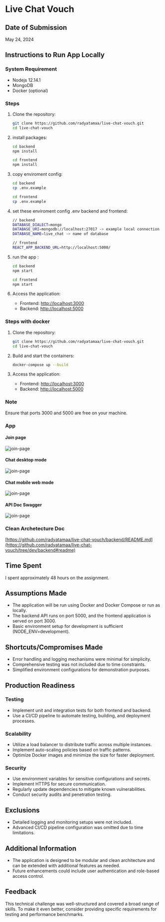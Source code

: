 # Live Chat Vouch

## Date of Submission
May 24, 2024

## Instructions to Run App Locally
### System Requirement
- Nodejs 12.14.1
- MongoDB
- Docker (optional)

### Steps

1. Clone the repository:
    ```sh
    git clone https://github.com/radyatamaa/live-chat-vouch.git
    cd live-chat-vouch
    ```

2. install packages:
    ```sh
    cd backend
    npm install

    cd frontend
    npm install
    ```
    
3. copy enviroment config:
    ```sh
    cd backend
    cp .env.example
    
    cd frontend
    cp .env.example
    ```
4. set these enviroment config .env backend and frontend:
    ```sh
    // backend
    DATABASE_DIALECT=mongo
    DATABASE_URI=mongodb://localhost:27017 -> example local connection mongodb 
    DATABASE_NAME=live_chat -> name of database
    
    // frontend
    REACT_APP_BACKEND_URL=http://localhost:5000/
    ```
        
4. run the app :
    ```sh
    cd backend
    npm start

    cd frontend
    npm start
    ```

5. Access the application:
    - Frontend: [http://localhost:3000](http://localhost:3000)
    - Backend: [http://localhost:5000](http://localhost:5000)
      
### Steps with docker

1. Clone the repository:
    ```sh
    git clone https://github.com/radyatamaa/live-chat-vouch.git
    cd live-chat-vouch
    ```

2. Build and start the containers:
    ```sh
    docker-compose up --build
    ```

3. Access the application:
    - Frontend: [http://localhost:3000](http://localhost:3000)
    - Backend: [http://localhost:5000](http://localhost:5000)

### Note
Ensure that ports 3000 and 5000 are free on your machine.

### App
#### Join page
![join-page](/doc/join-page.png)
#### Chat desktop mode
![join-page](/doc/chat-desktop-mode.png)
#### Chat mobile web mode
![join-page](/doc/chat-mobile-mode.png)
#### API Doc Swagger
![join-page](/doc/swagger.png)

### Clean Archetecture Doc 
[https://github.com/radyatamaa/live-chat-vouch/backend/README.md](https://github.com/radyatamaa/live-chat-vouch/tree/dev/backend#readme)

## Time Spent
I spent approximately 48 hours on the assignment.

## Assumptions Made
- The application will be run using Docker and Docker Compose or run as locally.
- The backend API runs on port 5000, and the frontend application is served on port 3000.
- Basic environment setup for development is sufficient (NODE_ENV=development).

## Shortcuts/Compromises Made
- Error handling and logging mechanisms were minimal for simplicity.
- Comprehensive testing was not included due to time constraints.
- Simplified environment configurations for demonstration purposes.

## Production Readiness
### Testing
- Implement unit and integration tests for both frontend and backend.
- Use a CI/CD pipeline to automate testing, building, and deployment processes.

### Scalability
- Utilize a load balancer to distribute traffic across multiple instances.
- Implement auto-scaling policies based on traffic patterns.
- Optimize Docker images and minimize the size for faster deployment.

### Security
- Use environment variables for sensitive configurations and secrets.
- Implement HTTPS for secure communication.
- Regularly update dependencies to mitigate known vulnerabilities.
- Conduct security audits and penetration testing.

## Exclusions
- Detailed logging and monitoring setups were not included.
- Advanced CI/CD pipeline configuration was omitted due to time limitations.

## Additional Information
- The application is designed to be modular and clean architecture and can be extended with additional features as needed.
- Future enhancements could include user authentication and role-based access control.

## Feedback
This technical challenge was well-structured and covered a broad range of skills. To make it even better, consider providing specific requirements for testing and performance benchmarks.

